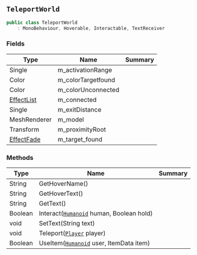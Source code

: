 ## `TeleportWorld`

```csharp
public class TeleportWorld
    : MonoBehaviour, Hoverable, Interactable, TextReceiver
```

### Fields

| Type | Name | Summary | 
| --- | --- | --- | 
| Single | m_activationRange |  | 
| Color | m_colorTargetfound |  | 
| Color | m_colorUnconnected |  | 
| [EffectList](./EffectList.md) | m_connected |  | 
| Single | m_exitDistance |  | 
| MeshRenderer | m_model |  | 
| Transform | m_proximityRoot |  | 
| [EffectFade](./EffectFade.md) | m_target_found |  | 


### Methods

| Type | Name | Summary | 
| --- | --- | --- | 
| String | GetHoverName() |  | 
| String | GetHoverText() |  | 
| String | GetText() |  | 
| Boolean | Interact([`Humanoid`](./Humanoid.md) human, Boolean hold) |  | 
| void | SetText(String text) |  | 
| void | Teleport([`Player`](./Player.md) player) |  | 
| Boolean | UseItem([`Humanoid`](./Humanoid.md) user, ItemData item) |  | 


